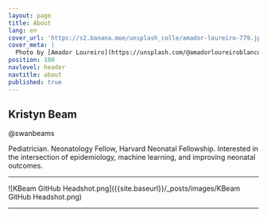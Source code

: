```yaml
---
layout: page
title: About
lang: en
cover_url: 'https://s2.banana.moe/unsplash_colle/amador-loureiro-779.jpg'
cover_meta: |
  Photo by [Amador Loureiro](https://unsplash.com/@amadorloureiroblanco)
position: 100
navlevel: header
navtitle: about
published: true
---
```


## Kristyn Beam
@swanbeams

Pediatrician.
Neonatology Fellow, Harvard Neonatal Fellowship.
Interested in the intersection of epidemiology, machine learning, and improving neonatal outcomes.
________

![KBeam GitHub Headshot.png]({{site.baseurl}}/_posts/images/KBeam GitHub Headshot.png)


__________

